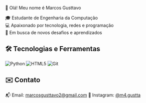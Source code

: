 👋 Olá! Meu nome é Marcos Gusttavo

🎓 Estudante de Engenharia da Computação  
💻 Apaixonado por tecnologia, redes e programação  
🚀 Em busca de novos desafios e aprendizados  

## 🛠️ Tecnologias e Ferramentas

![Python](https://img.shields.io/badge/-Python-333?style=flat&logo=python)
![HTML5](https://img.shields.io/badge/-HTML5-333?style=flat&logo=html5)
![Git](https://img.shields.io/badge/-Git-333?style=flat&logo=git)

## ✉️ Contato

📬 Email: marcosgusttavo2@gmail.com
📸 Instagram: [@m4.gustta](https://www.instagram.com/m4.gustta/)  
